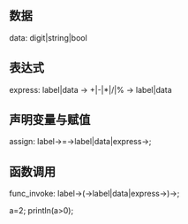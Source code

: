 ## 数据
data: digit|string|bool

## 表达式
express: label|data -> +|-|*|/|% -> label|data 


## 声明变量与赋值
assign: label->=->label|data|express->;


## 函数调用

func_invoke: label->(->label|data|express->)->;








a=2;
println(a>0);



